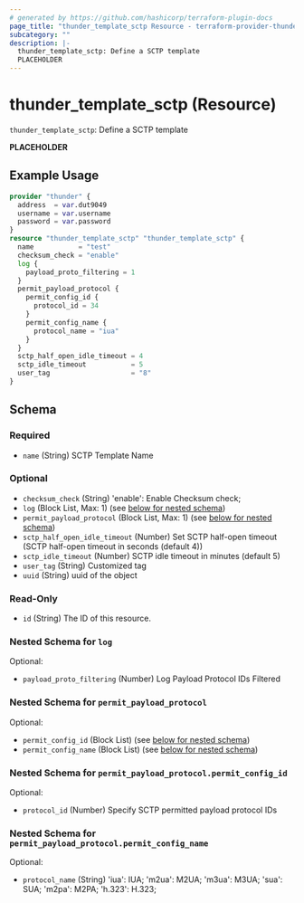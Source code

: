 ```yaml
---
# generated by https://github.com/hashicorp/terraform-plugin-docs
page_title: "thunder_template_sctp Resource - terraform-provider-thunder"
subcategory: ""
description: |-
  thunder_template_sctp: Define a SCTP template
  PLACEHOLDER
---
```


# thunder_template_sctp (Resource)

`thunder_template_sctp`: Define a SCTP template

__PLACEHOLDER__

## Example Usage

```terraform
provider "thunder" {
  address  = var.dut9049
  username = var.username
  password = var.password
}
resource "thunder_template_sctp" "thunder_template_sctp" {
  name           = "test"
  checksum_check = "enable"
  log {
    payload_proto_filtering = 1
  }
  permit_payload_protocol {
    permit_config_id {
      protocol_id = 34
    }
    permit_config_name {
      protocol_name = "iua"
    }
  }
  sctp_half_open_idle_timeout = 4
  sctp_idle_timeout           = 5
  user_tag                    = "8"
}
```

<!-- schema generated by tfplugindocs -->
## Schema

### Required

- `name` (String) SCTP Template Name

### Optional

- `checksum_check` (String) 'enable': Enable Checksum check;
- `log` (Block List, Max: 1) (see [below for nested schema](#nestedblock--log))
- `permit_payload_protocol` (Block List, Max: 1) (see [below for nested schema](#nestedblock--permit_payload_protocol))
- `sctp_half_open_idle_timeout` (Number) Set SCTP half-open timeout (SCTP half-open timeout in seconds (default 4))
- `sctp_idle_timeout` (Number) SCTP idle timeout in minutes (default 5)
- `user_tag` (String) Customized tag
- `uuid` (String) uuid of the object

### Read-Only

- `id` (String) The ID of this resource.

<a id="nestedblock--log"></a>
### Nested Schema for `log`

Optional:

- `payload_proto_filtering` (Number) Log Payload Protocol IDs Filtered


<a id="nestedblock--permit_payload_protocol"></a>
### Nested Schema for `permit_payload_protocol`

Optional:

- `permit_config_id` (Block List) (see [below for nested schema](#nestedblock--permit_payload_protocol--permit_config_id))
- `permit_config_name` (Block List) (see [below for nested schema](#nestedblock--permit_payload_protocol--permit_config_name))

<a id="nestedblock--permit_payload_protocol--permit_config_id"></a>
### Nested Schema for `permit_payload_protocol.permit_config_id`

Optional:

- `protocol_id` (Number) Specify SCTP permitted payload protocol IDs


<a id="nestedblock--permit_payload_protocol--permit_config_name"></a>
### Nested Schema for `permit_payload_protocol.permit_config_name`

Optional:

- `protocol_name` (String) 'iua': IUA; 'm2ua': M2UA; 'm3ua': M3UA; 'sua': SUA; 'm2pa': M2PA; 'h.323': H.323;


